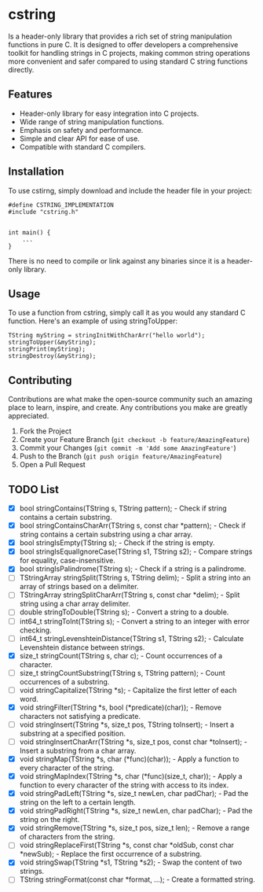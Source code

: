 # cstring
Is a header-only library that provides a rich set of string manipulation functions in pure C. It is designed to offer developers a comprehensive toolkit for handling strings in C projects, making common string operations more convenient and safer compared to using standard C string functions directly.

## Features

- Header-only library for easy integration into C projects.
- Wide range of string manipulation functions.
- Emphasis on safety and performance.
- Simple and clear API for ease of use.
- Compatible with standard C compilers.

## Installation

To use cstirng, simply download and include the header file in your project:
```
#define CSTRING_IMPLEMENTATION
#include "cstring.h"


int main() {
    ...
}
```
There is no need to compile or link against any binaries since it is a header-only library.

## Usage

To use a function from cstring, simply call it as you would any standard C function. Here's an example of using stringToUpper:
```
TString myString = stringInitWithCharArr("hello world");
stringToUpper(&myString);
stringPrint(myString);
stringDestroy(&myString);
```

## Contributing

Contributions are what make the open-source community such an amazing place to learn, inspire, and create. Any contributions you make are greatly appreciated.

1. Fork the Project
2. Create your Feature Branch (`git checkout -b feature/AmazingFeature`)
3. Commit your Changes (`git commit -m 'Add some AmazingFeature'`)
4. Push to the Branch (`git push origin feature/AmazingFeature`)
5. Open a Pull Request

## TODO List

- [x] bool stringContains(TString s, TString pattern); - Check if string contains a certain substring.
- [x] bool stringContainsCharArr(TString s, const char *pattern); - Check if string contains a certain substring using a char array.
- [x] bool stringIsEmpty(TString s); - Check if the string is empty.
- [x] bool stringIsEqualIgnoreCase(TString s1, TString s2); - Compare strings for equality, case-insensitive.
- [x] bool stringIsPalindrome(TString s); - Check if a string is a palindrome.
- [ ] TStringArray stringSplit(TString s, TString delim); - Split a string into an array of strings based on a delimiter.
- [ ] TStringArray stringSplitCharArr(TString s, const char *delim); - Split string using a char array delimiter.
- [ ] double stringToDouble(TString s); - Convert a string to a double.
- [ ] int64_t stringToInt(TString s); - Convert a string to an integer with error checking.
- [ ] int64_t stringLevenshteinDistance(TString s1, TString s2); - Calculate Levenshtein distance between strings.
- [x] size_t stringCount(TString s, char c); - Count occurrences of a character.
- [ ] size_t stringCountSubstring(TString s, TString pattern); - Count occurrences of a substring.
- [ ] void stringCapitalize(TString *s); - Capitalize the first letter of each word.
- [x] void stringFilter(TString *s, bool (*predicate)(char)); - Remove characters not satisfying a predicate.
- [ ] void stringInsert(TString *s, size_t pos, TString toInsert); - Insert a substring at a specified position.
- [ ] void stringInsertCharArr(TString *s, size_t pos, const char *toInsert); - Insert a substring from a char array.
- [x] void stringMap(TString *s, char (*func)(char)); - Apply a function to every character of the string.
- [x] void stringMapIndex(TString *s, char (*func)(size_t, char)); - Apply a function to every character of the string with access to its index.
- [x] void stringPadLeft(TString *s, size_t newLen, char padChar); - Pad the string on the left to a certain length.
- [x] void stringPadRight(TString *s, size_t newLen, char padChar); - Pad the string on the right.
- [x] void stringRemove(TString *s, size_t pos, size_t len); - Remove a range of characters from the string.
- [ ] void stringReplaceFirst(TString *s, const char *oldSub, const char *newSub); - Replace the first occurrence of a substring.
- [x] void stringSwap(TString *s1, TString *s2); - Swap the content of two strings.
- [ ] TString stringFormat(const char *format, ...); - Create a formatted string.
